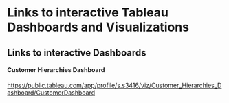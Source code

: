 # Links to __interactive__ Tableau Dashboards and Visualizations

## Links to interactive Dashboards
#### Customer Hierarchies Dashboard 

https://public.tableau.com/app/profile/s.s3416/viz/Customer_Hierarchies_Dashboard/CustomerDashboard 
